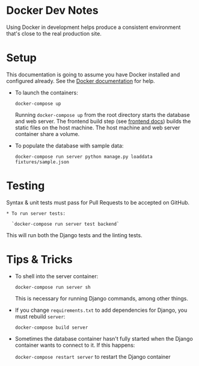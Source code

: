 Docker Dev Notes
================

Using Docker in development helps produce a consistent environment that's close
to the real production site.

Setup
=====

This documentation is going to assume you have Docker installed and configured
already. See the [Docker documentation][docker-docs] for help.

[docker-docs]: https://docs.docker.com/

* To launch the containers:

  `docker-compose up`

  Running `docker-compose up` from the root directory starts the database and
  web server. The frontend build step (see [frontend docs](../docs/frontend.md))
  builds the static files on the host machine. The host machine and web server
  container share a volume.

* To populate the database with sample data:

  `docker-compose run server python manage.py loaddata fixtures/sample.json`

Testing
=======

Syntax & unit tests must pass for Pull Requests to be accepted on GitHub.

    * To run server tests:

      `docker-compose run server test backend`

This will run both the Django tests and the linting tests.


Tips & Tricks
=============

* To shell into the server container:

  `docker-compose run server sh`

  This is necessary for running Django commands, among other things.

* If you change `requirements.txt` to add dependencies for Django, you must rebuild `server`:

  `docker-compose build server`

* Sometimes the database container hasn't fully started when the Django container wants to connect to it. If this happens:

  `docker-compose restart server` to restart the Django container
